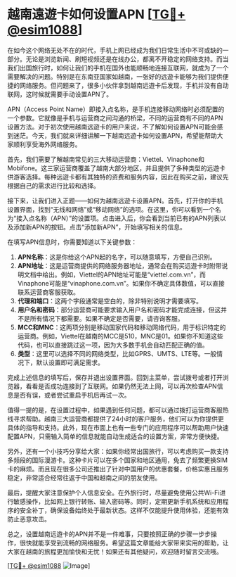 # 越南遠遊卡如何设置APN [[TG💪+ @esim1088](https://t.me/s/esim1088)]

在如今这个网络无处不在的时代，手机上网已经成为我们日常生活中不可或缺的一部分。无论是浏览新闻、刷短视频还是在线办公，都离不开稳定的网络支持。而当我们出国旅行时，如何让我们的手机在国外也能顺畅地连接互联网，就成为了一个需要解决的问题。特别是在东南亚国家如越南，一张好的远遊卡能够为我们提供便捷的网络服务。但问题来了，很多小伙伴拿到越南远遊卡后发现，手机并没有自动联网，这时候就需要手动设置APN了。

APN（Access Point Name）即接入点名称，是手机连接移动网络时必须配置的一个参数。它就像是手机与运营商之间沟通的桥梁，不同的运营商有不同的APN设置方法。对于初次使用越南远遊卡的用户来说，不了解如何设置APN可能会感到迷茫。今天，我们就来详细讲解一下越南远遊卡如何设置APN，希望能帮助大家顺利享受海外网络服务。

首先，我们需要了解越南常见的三大移动运营商：Viettel、Vinaphone和Mobifone。这三家运营商覆盖了越南大部分地区，并且提供了多种类型的远遊卡供游客选择。每种远遊卡都有其独特的资费和服务内容，因此在购买之前，建议先根据自己的需求进行比较和选择。

接下来，让我们进入正题——如何为越南远遊卡设置APN。首先，打开你的手机设置界面，找到“无线和网络”或“移动网络”的选项。在这里，你可以看到一个名为“接入点名称（APN）”的设置项。点击进入后，你会看到当前已有的APN列表以及添加新APN的按钮。点击“添加新APN”，开始填写相关的信息。

在填写APN信息时，你需要知道以下关键参数：

1. **APN名称**：这是你给这个APN起的名字，可以随意填写，方便自己识别。
2. **APN地址**：这是运营商提供的网络服务器地址，通常会在购买远遊卡时附带说明文档中给出。例如，Viettel的APN地址可能是“viettel.com.vn”，而Vinaphone可能是“vinaphone.com.vn”。如果你不确定具体数值，可以直接联系运营商客服获取。
3. **代理和端口**：这两个字段通常是空白的，除非特别说明才需要填写。
4. **用户名和密码**：部分运营商可能要求输入用户名和密码才能完成连接，但这并不是所有情况下都需要。如果不确定是否需要，请咨询客服。
5. **MCC和MNC**：这两项分别是移动国家代码和移动网络代码，用于标识特定的运营商。例如，Viettel在越南的MCC是510，MNC是01。如果你不知道这些代码，也可以直接跳过这一项，因为大多数手机会自动匹配正确的值。
6. **类型**：这里可以选择不同的网络类型，比如GPRS、UMTS、LTE等。一般情况下，默认设置即可满足需求。

完成上述信息的填写后，保存并退出设置界面。回到主菜单，尝试拨号或者打开浏览器，看看是否成功连接到了互联网。如果仍然无法上网，可以再次检查APN信息是否有误，或者尝试重启手机后再试一次。

值得一提的是，在设置过程中，如果遇到任何问题，都可以通过拨打运营商客服热线寻求帮助。越南三大运营商都提供了24小时的客户服务，他们可以为你提供更具体的指导和支持。此外，现在市面上也有一些专门的应用程序可以帮助用户快速配置APN，只需输入简单的信息就能自动生成适合的设置方案，非常方便快捷。

另外，还有一个小技巧分享给大家：如果你经常出国旅行，可以考虑购买一款支持多频段的国际漫游卡。这种卡片可以在多个国家和地区通用，免去了频繁更换SIM卡的麻烦。而且现在很多公司还推出了针对中国用户的优惠套餐，价格实惠且服务稳定，非常适合经常往返于中国和越南之间的朋友使用。

最后，提醒大家注意保护个人信息安全。在外旅行时，尽量避免使用公共Wi-Fi进行敏感操作，比如网上银行转账、输入密码等。同时，定期更新手机系统和应用程序的安全补丁，确保设备始终处于最新状态。这样不仅能提升使用体验，还能有效防止恶意攻击。

总之，设置越南远遊卡的APN并不是一件难事，只要按照正确的步骤一步步操作，很快就能享受到流畅的网络服务。希望这篇文章能给大家带来实用的帮助，让大家在越南的旅程更加愉快和无忧！如果还有其他疑问，欢迎随时留言交流哦。

[[TG💪+ @esim1088](https://t.me/s/esim1088) ![Image](https://i.postimg.cc/4NQfJmqS/Snipaste-2025-05-13-00-14-12.png)]